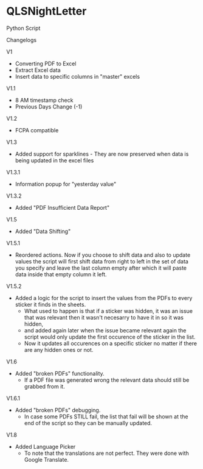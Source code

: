 # QLSNightLetter
Python Script

Changelogs

V1

- Converting PDF to Excel
- Extract Excel data
- Insert data to specific columns in "master" excels

V1.1

- 8 AM timestamp check
- Previous Days Change (-1)

V1.2

- FCPA compatible

V1.3

- Added support for sparklines - They are now preserved when data is being updated in the excel files

V1.3.1

- Information popup for "yesterday value"

V1.3.2

- Added "PDF Insufficient Data Report"

V1.5

- Added "Data Shifting"

V1.5.1

- Reordered actions. Now if you choose to shift data and also to update values the script will first shift data from right to left 
   in the set of data you specify and leave the last column empty after which it will paste data inside that empty column it left.

V1.5.2

- Added a logic for the script to insert the values from the PDFs to every sticker it finds in the sheets. 
   + What used to happen is that if a sticker was hidden, it was an issue that was relevant then it wasn't necesarry to have it in so it was hidden,
   + and added again later when the issue became relevant again the script would only update the first occurence of the sticker in the list.
   + Now it updates all occurences on a specific sticker no matter if there are any hidden ones or not.

V1.6

- Added "broken PDFs" functionality.
   + If a PDF file was generated wrong the relevant data should still be grabbed from it.

V1.6.1
- Added "broken PDFs" debugging.
   + In case some PDFs STILL fail, the list that fail will be shown at the end of the script so they can be manually updated.

V1.8
- Added Language Picker
   + To note that the translations are not perfect. They were done with Google Translate.